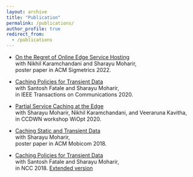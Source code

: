 ```yaml
---
layout: archive
title: "Publication"
permalink: /publications/
author_profile: true
redirect_from:
  - /publications
---
```

* [On the Regret of Online Edge Service Hosting](http://rsriprakash.github.io/files/sig_2022.pdf)<br>
		with Nikhil Karamchandani and Sharayu Moharir,<br>
    poster paper in ACM Sigmetrics 2022.

* [Caching Policies for Transient Data](http://rsriprakash.github.io/files/Tcom_2020)<br>
		with Santosh Fatale and Sharayu Moharir,<br>
    in IEEE Transactions on Communications 2020.

* [Partial Service Caching at the Edge](http://rsriprakash.github.io/files/Wiopt_2020)<br>
		with Sharayu Moharir, Nikhil Karamchandani, and Veeraruna Kavitha,<br>
    in CCDWN workshop WiOpt 2020.

*  [Caching Static and Transient Data](http://rsriprakash.github.io/files/Mobi_com_2018.pdf)<br>
       with Sharayu Moharir,<br>
       poster paper in ACM Mobicom 2018.

* [Caching Policies for Transient Data](http://rsriprakash.github.io/files/NCC_2018)<br>
   		with Santosh Fatale and Sharayu Moharir,<br>
      in NCC 2018. [Extended version](http://rsriprakash.github.io/files/Tcom_2020)
